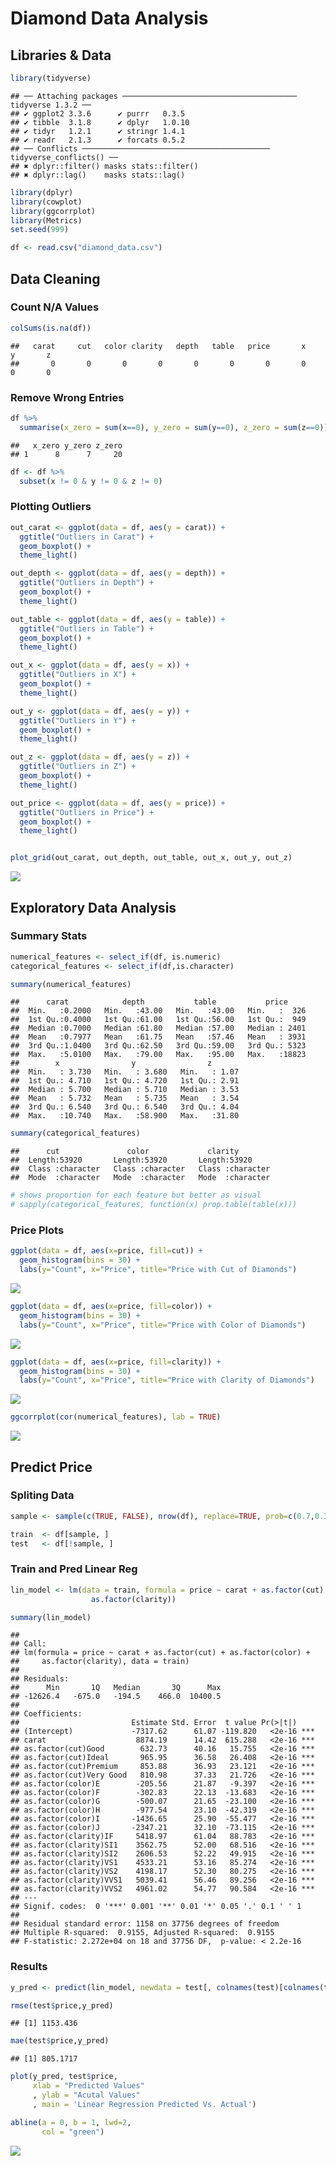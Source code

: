 Diamond Data Analysis
================

## Libraries & Data

``` r
library(tidyverse)
```

    ## ── Attaching packages ─────────────────────────────────────── tidyverse 1.3.2 ──
    ## ✔ ggplot2 3.3.6      ✔ purrr   0.3.5 
    ## ✔ tibble  3.1.8      ✔ dplyr   1.0.10
    ## ✔ tidyr   1.2.1      ✔ stringr 1.4.1 
    ## ✔ readr   2.1.3      ✔ forcats 0.5.2 
    ## ── Conflicts ────────────────────────────────────────── tidyverse_conflicts() ──
    ## ✖ dplyr::filter() masks stats::filter()
    ## ✖ dplyr::lag()    masks stats::lag()

``` r
library(dplyr)
library(cowplot)
library(ggcorrplot)
library(Metrics)
set.seed(999)

df <- read.csv("diamond_data.csv")
```

## Data Cleaning

### Count N/A Values

``` r
colSums(is.na(df))
```

    ##   carat     cut   color clarity   depth   table   price       x       y       z 
    ##       0       0       0       0       0       0       0       0       0       0

### Remove Wrong Entries

``` r
df %>%
  summarise(x_zero = sum(x==0), y_zero = sum(y==0), z_zero = sum(z==0))
```

    ##   x_zero y_zero z_zero
    ## 1      8      7     20

``` r
df <- df %>% 
  subset(x != 0 & y != 0 & z != 0)
```

### Plotting Outliers

``` r
out_carat <- ggplot(data = df, aes(y = carat)) + 
  ggtitle("Outliers in Carat") + 
  geom_boxplot() + 
  theme_light()

out_depth <- ggplot(data = df, aes(y = depth)) + 
  ggtitle("Outliers in Depth") + 
  geom_boxplot() + 
  theme_light()

out_table <- ggplot(data = df, aes(y = table)) + 
  ggtitle("Outliers in Table") + 
  geom_boxplot() + 
  theme_light()

out_x <- ggplot(data = df, aes(y = x)) + 
  ggtitle("Outliers in X") + 
  geom_boxplot() + 
  theme_light()

out_y <- ggplot(data = df, aes(y = y)) + 
  ggtitle("Outliers in Y") + 
  geom_boxplot() + 
  theme_light()

out_z <- ggplot(data = df, aes(y = z)) + 
  ggtitle("Outliers in Z") + 
  geom_boxplot() + 
  theme_light()

out_price <- ggplot(data = df, aes(y = price)) + 
  ggtitle("Outliers in Price") + 
  geom_boxplot() + 
  theme_light()


plot_grid(out_carat, out_depth, out_table, out_x, out_y, out_z)
```

![](Diamond_Data_Analysis_Price_Pred_files/figure-gfm/plot%20outliers-1.png)<!-- -->

## Exploratory Data Analysis

### Summary Stats

``` r
numerical_features <- select_if(df, is.numeric)
categorical_features <- select_if(df,is.character)

summary(numerical_features)
```

    ##      carat            depth           table           price      
    ##  Min.   :0.2000   Min.   :43.00   Min.   :43.00   Min.   :  326  
    ##  1st Qu.:0.4000   1st Qu.:61.00   1st Qu.:56.00   1st Qu.:  949  
    ##  Median :0.7000   Median :61.80   Median :57.00   Median : 2401  
    ##  Mean   :0.7977   Mean   :61.75   Mean   :57.46   Mean   : 3931  
    ##  3rd Qu.:1.0400   3rd Qu.:62.50   3rd Qu.:59.00   3rd Qu.: 5323  
    ##  Max.   :5.0100   Max.   :79.00   Max.   :95.00   Max.   :18823  
    ##        x                y                z        
    ##  Min.   : 3.730   Min.   : 3.680   Min.   : 1.07  
    ##  1st Qu.: 4.710   1st Qu.: 4.720   1st Qu.: 2.91  
    ##  Median : 5.700   Median : 5.710   Median : 3.53  
    ##  Mean   : 5.732   Mean   : 5.735   Mean   : 3.54  
    ##  3rd Qu.: 6.540   3rd Qu.: 6.540   3rd Qu.: 4.04  
    ##  Max.   :10.740   Max.   :58.900   Max.   :31.80

``` r
summary(categorical_features)
```

    ##      cut               color             clarity         
    ##  Length:53920       Length:53920       Length:53920      
    ##  Class :character   Class :character   Class :character  
    ##  Mode  :character   Mode  :character   Mode  :character

``` r
# shows proportion for each feature but better as visual 
# sapply(categorical_features, function(x) prop.table(table(x)))  
```

### Price Plots

``` r
ggplot(data = df, aes(x=price, fill=cut)) + 
  geom_histogram(bins = 30) +
  labs(y="Count", x="Price", title="Price with Cut of Diamonds") 
```

![](Diamond_Data_Analysis_Price_Pred_files/figure-gfm/price_cat-1.png)<!-- -->

``` r
ggplot(data = df, aes(x=price, fill=color)) + 
  geom_histogram(bins = 30) +
  labs(y="Count", x="Price", title="Price with Color of Diamonds") 
```

![](Diamond_Data_Analysis_Price_Pred_files/figure-gfm/price_cat-2.png)<!-- -->

``` r
ggplot(data = df, aes(x=price, fill=clarity)) + 
  geom_histogram(bins = 30) +
  labs(y="Count", x="Price", title="Price with Clarity of Diamonds") 
```

![](Diamond_Data_Analysis_Price_Pred_files/figure-gfm/price_cat-3.png)<!-- -->

``` r
ggcorrplot(cor(numerical_features), lab = TRUE)
```

![](Diamond_Data_Analysis_Price_Pred_files/figure-gfm/correlation_plot-1.png)<!-- -->

## Predict Price

### Spliting Data

``` r
sample <- sample(c(TRUE, FALSE), nrow(df), replace=TRUE, prob=c(0.7,0.3))

train  <- df[sample, ]
test   <- df[!sample, ]
```

### Train and Pred Linear Reg

``` r
lin_model <- lm(data = train, formula = price ~ carat + as.factor(cut) + as.factor(color) + 
                  as.factor(clarity))

summary(lin_model)
```

    ## 
    ## Call:
    ## lm(formula = price ~ carat + as.factor(cut) + as.factor(color) + 
    ##     as.factor(clarity), data = train)
    ## 
    ## Residuals:
    ##      Min       1Q   Median       3Q      Max 
    ## -12626.4   -675.0   -194.5    466.0  10400.5 
    ## 
    ## Coefficients:
    ##                         Estimate Std. Error  t value Pr(>|t|)    
    ## (Intercept)             -7317.62      61.07 -119.820   <2e-16 ***
    ## carat                    8874.19      14.42  615.288   <2e-16 ***
    ## as.factor(cut)Good        632.73      40.16   15.755   <2e-16 ***
    ## as.factor(cut)Ideal       965.95      36.58   26.408   <2e-16 ***
    ## as.factor(cut)Premium     853.88      36.93   23.121   <2e-16 ***
    ## as.factor(cut)Very Good   810.98      37.33   21.726   <2e-16 ***
    ## as.factor(color)E        -205.56      21.87   -9.397   <2e-16 ***
    ## as.factor(color)F        -302.83      22.13  -13.683   <2e-16 ***
    ## as.factor(color)G        -500.07      21.65  -23.100   <2e-16 ***
    ## as.factor(color)H        -977.54      23.10  -42.319   <2e-16 ***
    ## as.factor(color)I       -1436.65      25.90  -55.477   <2e-16 ***
    ## as.factor(color)J       -2347.21      32.10  -73.115   <2e-16 ***
    ## as.factor(clarity)IF     5418.97      61.04   88.783   <2e-16 ***
    ## as.factor(clarity)SI1    3562.75      52.00   68.516   <2e-16 ***
    ## as.factor(clarity)SI2    2606.53      52.22   49.915   <2e-16 ***
    ## as.factor(clarity)VS1    4533.21      53.16   85.274   <2e-16 ***
    ## as.factor(clarity)VS2    4198.17      52.30   80.275   <2e-16 ***
    ## as.factor(clarity)VVS1   5039.41      56.46   89.256   <2e-16 ***
    ## as.factor(clarity)VVS2   4961.02      54.77   90.584   <2e-16 ***
    ## ---
    ## Signif. codes:  0 '***' 0.001 '**' 0.01 '*' 0.05 '.' 0.1 ' ' 1
    ## 
    ## Residual standard error: 1158 on 37756 degrees of freedom
    ## Multiple R-squared:  0.9155, Adjusted R-squared:  0.9155 
    ## F-statistic: 2.272e+04 on 18 and 37756 DF,  p-value: < 2.2e-16

### Results

``` r
y_pred <- predict(lin_model, newdata = test[, colnames(test)[colnames(test) != 'price']])

rmse(test$price,y_pred)
```

    ## [1] 1153.436

``` r
mae(test$price,y_pred)
```

    ## [1] 805.1717

``` r
plot(y_pred, test$price,
     xlab = "Predicted Values"
     , ylab = "Acutal Values"
     , main = 'Linear Regression Predicted Vs. Actual')

abline(a = 0, b = 1, lwd=2,
       col = "green")
```

![](Diamond_Data_Analysis_Price_Pred_files/figure-gfm/unnamed-chunk-1-1.png)<!-- -->
